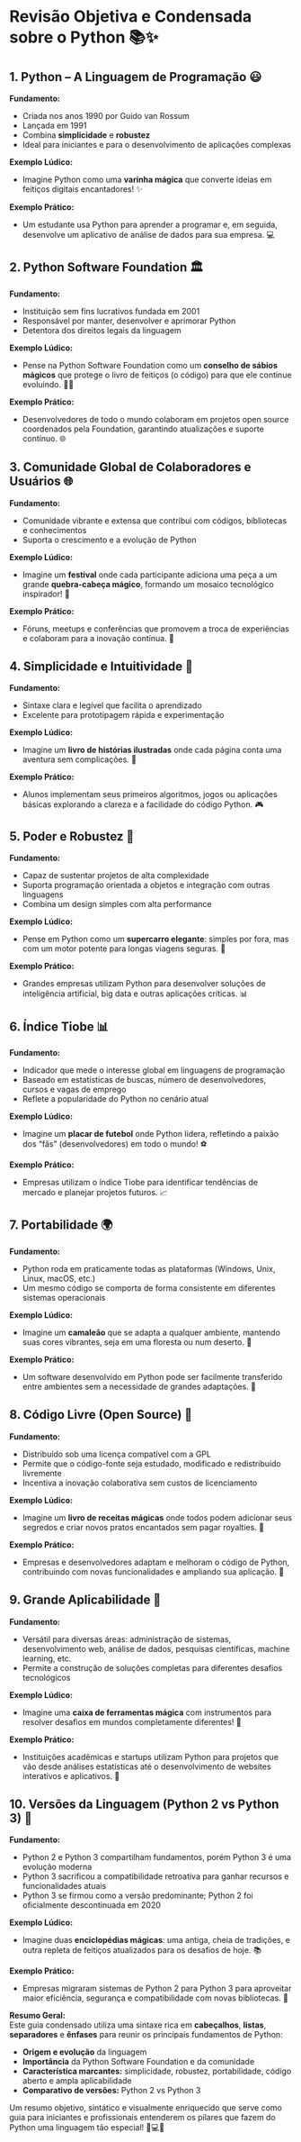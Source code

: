 # Revisão Objetiva e Condensada sobre o Python 📚✨

## 1. Python – A Linguagem de Programação 😃
**Fundamento:**  
- Criada nos anos 1990 por Guido van Rossum  
- Lançada em 1991  
- Combina **simplicidade** e **robustez**  
- Ideal para iniciantes e para o desenvolvimento de aplicações complexas  

**Exemplo Lúdico:**  
- Imagine Python como uma **varinha mágica** que converte ideias em feitiços digitais encantadores! ✨

**Exemplo Prático:**  
- Um estudante usa Python para aprender a programar e, em seguida, desenvolve um aplicativo de análise de dados para sua empresa. 💻


## 2. Python Software Foundation 🏛️
**Fundamento:**  
- Instituição sem fins lucrativos fundada em 2001  
- Responsável por manter, desenvolver e aprimorar Python  
- Detentora dos direitos legais da linguagem

**Exemplo Lúdico:**  
- Pense na Python Software Foundation como um **conselho de sábios mágicos** que protege o livro de feitiços (o código) para que ele continue evoluindo. 🧙‍♂️

**Exemplo Prático:**  
- Desenvolvedores de todo o mundo colaboram em projetos open source coordenados pela Foundation, garantindo atualizações e suporte contínuo. 🌐


## 3. Comunidade Global de Colaboradores e Usuários 🌐
**Fundamento:**  
- Comunidade vibrante e extensa que contribui com códigos, bibliotecas e conhecimentos  
- Suporta o crescimento e a evolução de Python  

**Exemplo Lúdico:**  
- Imagine um **festival** onde cada participante adiciona uma peça a um grande **quebra-cabeça mágico**, formando um mosaico tecnológico inspirador! 🎉

**Exemplo Prático:**  
- Fóruns, meetups e conferências que promovem a troca de experiências e colaboram para a inovação contínua. 🤝


## 4. Simplicidade e Intuitividade 🎨
**Fundamento:**  
- Sintaxe clara e legível que facilita o aprendizado  
- Excelente para prototipagem rápida e experimentação  

**Exemplo Lúdico:**  
- Imagine um **livro de histórias ilustradas** onde cada página conta uma aventura sem complicações. 📖

**Exemplo Prático:**  
- Alunos implementam seus primeiros algoritmos, jogos ou aplicações básicas explorando a clareza e a facilidade do código Python. 🎮


## 5. Poder e Robustez 🦾
**Fundamento:**  
- Capaz de sustentar projetos de alta complexidade  
- Suporta programação orientada a objetos e integração com outras linguagens  
- Combina um design simples com alta performance  

**Exemplo Lúdico:**  
- Pense em Python como um **supercarro elegante**: simples por fora, mas com um motor potente para longas viagens seguras. 🚗

**Exemplo Prático:**  
- Grandes empresas utilizam Python para desenvolver soluções de inteligência artificial, big data e outras aplicações críticas. 📊


## 6. Índice Tiobe 📊
**Fundamento:**  
- Indicador que mede o interesse global em linguagens de programação  
- Baseado em estatísticas de buscas, número de desenvolvedores, cursos e vagas de emprego  
- Reflete a popularidade do Python no cenário atual  

**Exemplo Lúdico:**  
- Imagine um **placar de futebol** onde Python lidera, refletindo a paixão dos “fãs” (desenvolvedores) em todo o mundo! ⚽

**Exemplo Prático:**  
- Empresas utilizam o índice Tiobe para identificar tendências de mercado e planejar projetos futuros. 📈


## 7. Portabilidade 🌍
**Fundamento:**  
- Python roda em praticamente todas as plataformas (Windows, Unix, Linux, macOS, etc.)  
- Um mesmo código se comporta de forma consistente em diferentes sistemas operacionais  

**Exemplo Lúdico:**  
- Imagine um **camaleão** que se adapta a qualquer ambiente, mantendo suas cores vibrantes, seja em uma floresta ou num deserto. 🦎

**Exemplo Prático:**  
- Um software desenvolvido em Python pode ser facilmente transferido entre ambientes sem a necessidade de grandes adaptações. 🔄


## 8. Código Livre (Open Source) 📂
**Fundamento:**  
- Distribuído sob uma licença compatível com a GPL  
- Permite que o código-fonte seja estudado, modificado e redistribuído livremente  
- Incentiva a inovação colaborativa sem custos de licenciamento  

**Exemplo Lúdico:**  
- Imagine um **livro de receitas mágicas** onde todos podem adicionar seus segredos e criar novos pratos encantados sem pagar royalties. 🍲

**Exemplo Prático:**  
- Empresas e desenvolvedores adaptam e melhoram o código de Python, contribuindo com novas funcionalidades e ampliando sua aplicação. 🔧


## 9. Grande Aplicabilidade 🌟
**Fundamento:**  
- Versátil para diversas áreas: administração de sistemas, desenvolvimento web, análise de dados, pesquisas científicas, machine learning, etc.  
- Permite a construção de soluções completas para diferentes desafios tecnológicos  

**Exemplo Lúdico:**  
- Imagine uma **caixa de ferramentas mágica** com instrumentos para resolver desafios em mundos completamente diferentes! 🧰

**Exemplo Prático:**  
- Instituições acadêmicas e startups utilizam Python para projetos que vão desde análises estatísticas até o desenvolvimento de websites interativos e aplicativos. 🚀


## 10. Versões da Linguagem (Python 2 vs Python 3) 🔄
**Fundamento:**  
- Python 2 e Python 3 compartilham fundamentos, porém Python 3 é uma evolução moderna  
- Python 3 sacrificou a compatibilidade retroativa para ganhar recursos e funcionalidades atuais  
- Python 3 se firmou como a versão predominante; Python 2 foi oficialmente descontinuada em 2020  

**Exemplo Lúdico:**  
- Imagine duas **enciclopédias mágicas**: uma antiga, cheia de tradições, e outra repleta de feitiços atualizados para os desafios de hoje. 📚

**Exemplo Prático:**  
- Empresas migraram sistemas de Python 2 para Python 3 para aproveitar maior eficiência, segurança e compatibilidade com novas bibliotecas. 🔄

**Resumo Geral:**  
Este guia condensado utiliza uma sintaxe rica em **cabeçalhos**, **listas**, **separadores** e **ênfases** para reunir os principais fundamentos de Python:  
- **Origem e evolução** da linguagem  
- **Importância** da Python Software Foundation e da comunidade  
- **Característica marcantes:** simplicidade, robustez, portabilidade, código aberto e ampla aplicabilidade  
- **Comparativo de versões:** Python 2 vs Python 3  

Um resumo objetivo, sintático e visualmente enriquecido que serve como guia para iniciantes e profissionais entenderem os pilares que fazem do Python uma linguagem tão especial! 🌟💻✨